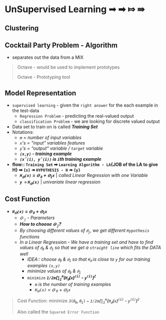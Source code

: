 # UnSupervised Learning ➟ ➡ ⤇ ⇛

## Clustering

## Cocktail Party Problem - Algorithm

- separates out the data from a MIX

> Octave - would be used to implement prototypes
>
> Octave - Prototyping tool

## Model Representation

- `supervised learning` - given the `right answer` for the each example in the test-data
  - `Regression Problem` - predicting the real-valued output
  - `classification Problem` - we are looking for discrete valued output
- Data set to train on is called  ***Training Set***
- Notations:
  - _`m` = number of input variables_
  - _`x`'s = "input" variables features_
  - _`y`'s = "output" variable / `target` variable_
  - ***`(x,y)` - training example***
  - ***`(xˆ(i), yˆ(i))` is `i`th training example***
- **flow:: `Training Set` ➡ `Learning Algorithm - LA`{JOB of the LA to give H} ➡ `{x}` ↠ `HYPOTHESIS - H` ↠ `{y}`**
  - **_`H`<sub>`𝛳`</sub>`(x)` = `𝛳` <sub>`0`</sub> + `𝛳`<sub>`1`</sub>`x`_** | _called Linear Regression with one Variable_
  - ***`y =` `H`<sub>`𝛳`</sub>`(x)`*** | _univariate linear regression_

## Cost Function

- ***`H`<sub>`𝛳`</sub>`(x)` = `𝛳` <sub>`0`</sub> + `𝛳`<sub>`1`</sub>`x`***
  - _`𝛳` <sub>`j`</sub> - Parameters_
  - **_How to choose `𝛳` <sub>`j`</sub>?_**
  - _By choosing different values of `𝜃`<sub>`j`</sub>, we get different `Hypothesis` functions_
  - _In a Linear Regression - We have a training set and have to find values of `𝜃`<sub>`0`</sub> & `𝜃`<sub>`1`</sub> so that we get a `straight line` which fits the DATA well_
    - _IDEA:: choose `𝜃`<sub>`0`</sub> & `𝜃`<sub>`1`</sub> so that `H`<sub>`𝜃`</sub> is close to `y` for our training examples `(x,y)`_
    - _minimize values of `𝜃`<sub>`0`</sub> & `𝜃`<sub>`1`</sub>_
    - `minimize` ***`1/2m`(`∑`<sub>`1`</sub><sup>`m`</sup>(`H`<sub>`𝜃`</sub>(`x`)<sup>`(i)`</sup> - `y`<sup>`(i)`</sup>)<sup>`2`</sup>***
      - _`m` is the number of training examples_
      - _`H`<sub>`𝛳`</sub>`(x)` = `𝛳` <sub>`0`</sub> + `𝛳`<sub>`1`</sub>`x`_

> Cost Function: minimize **`J(𝜃`<sub>`0`</sub>, `𝜃`<sub>`1`</sub>`)`** `=` ***`1/2m`(`∑`<sub>`1`</sub><sup>`m`</sup>(`H`<sub>`𝜃`</sub>(`x`)<sup>`(i)`</sup> - `y`<sup>`(i)`</sup>)<sup>`2`</sup>***
>
> Also called the `Squared Error Function`
